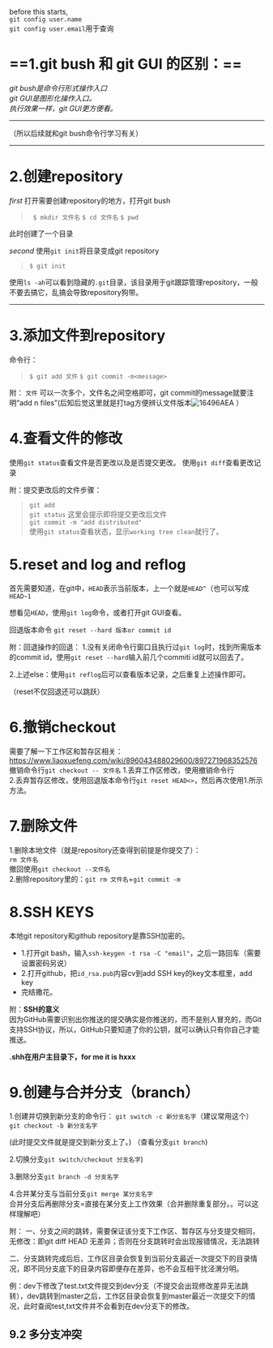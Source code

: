 before this starts,<br>`git config user.name`<br>`git config user.email`用于查询<br>


# ==1.git bush 和 git GUI 的区别：==

*git bush是命令行形式操作入口<br>git GUI是图形化操作入口。<br>执行效果一样，git GUI更方便看。*
***
（所以后续就和git bush命令行学习有关）
***
# 2.创建repository
*first*
打开需要创建repository的地方，打开git bush
>` $ mkdir 文件名`
> `$ cd 文件名`
> `$ pwd`

此时创建了一个目录


*second*
使用`git init`将目录变成git repository
>`$ git init`

使用`ls -ah`可以看到隐藏的`.git`目录，该目录用于git跟踪管理repository，一般不要去搞它，乱搞会导致repository狗带。
***
# 3.添加文件到repository
命令行：
>`$ git add 文件`
>`$ git commit -m<message>`

附：
`文件` 可以一次多个，文件名之间空格即可，git commit的message就要注明“add n files”(后知后觉这里就是打tag方便辨认文件版本![16496AEA](https://user-images.githubusercontent.com/116988892/199697298-c7260efc-7325-4dc0-930f-0a601ec0425d.png)
）

# 4.查看文件的修改
使用`git status`查看文件是否更改以及是否提交更改。
使用`git diff`查看更改记录

附：提交更改后的文件步骤：
>`git add`<br>
>`git status` 这里会提示即将提交更改后文件<br>
>`git commit -m "add distributed"`<br>
>使用`git status`查看状态，显示`working tree clean`就行了。

# 5.reset and log and reflog
首先需要知道，在git中，`HEAD`表示当前版本，上一个就是`HEAD^`（也可以写成`HEAD~1`

想看见`HEAD`，使用`git log`命令，或者打开git GUI查看。

回退版本命令 `git reset --hard 版本or commit id`

附：回退操作的回退：
1.没有关闭命令行窗口且执行过`git log`时，找到所需版本的commit id，使用`git reset --hard`输入前几个commiti id就可以回去了。

2.上述else：使用`git reflog`后可以查看版本记录，之后重复上述操作即可。

（reset不仅回退还可以跳跃）

# 6.撤销checkout
需要了解一下工作区和暂存区相关：<https://www.liaoxuefeng.com/wiki/896043488029600/897271968352576> <br>
撤销命令行`git checkout -- 文件名`
1.丢弃工作区修改，使用撤销命令行<br>
2.丢弃暂存区修改，使用回退版本命令行`git reset HEAD<>`，然后再次使用1.所示方法。

# 7.删除文件
1.删除本地文件（就是repository还查得到前提是你提交了）：<br>`rm 文件名` <br>撤回使用`git checkout --文件名` <br>
2.删除repository里的：`git rm 文件名`+`git commit -m` <br>

# 8.SSH KEYS
本地git repository和github repository是靠SSH加密的。<br>
* 1.打开git bash，输入`ssh-keygen -t rsa -C "email"`，之后一路回车（需要设置密码另说）
* 2.打开github，把`id_rsa.pub`内容cv到add SSH key的key文本框里，add key
* 完结撒花。

附：**SSH的意义**<br>
因为GitHub需要识别出你推送的提交确实是你推送的，而不是别人冒充的，而Git支持SSH协议，所以，GitHub只要知道了你的公钥，就可以确认只有你自己才能推送。<br>

**.shh在用户主目录下，for me it is hxxx**



# 9.创建与合并分支（branch）

1.创建并切换到新分支的命令行：
`git switch -c 新分支名字`（建议常用这个）<br>
`git checkout -b 新分支名字`

(此时提交文件就是提交到新分支上了。)
（查看分支`git branch`)

2.切换分支`git switch/checkout 分支名字`)

3.删除分支`git branch -d 分支名字`

4.合并某分支与当前分支`git merge 某分支名字`<br>合并分支后再删除分支=直接在某分支上工作效果（合并删除重复部分。。可以这样理解吧）

附：
一、分支之间的跳转，需要保证该分支下工作区、暂存区与分支提交相同，无修改：即git diff HEAD 无差异；否则在分支跳转时会出现报错情况，无法跳转

二、分支跳转完成后后，工作区目录会恢复到当前分支最近一次提交下的目录情况，即不同分支底下的目录内容即便存在差异，也不会互相干扰泾渭分明。

例：dev下修改了test.txt文件提交到dev分支（不提交会出现修改差异无法跳转），dev跳转到master之后，工作区目录会恢复到master最近一次提交下的情况，此时查阅test,txt文件并不会看到在dev分支下的修改。

## 9.2 多分支冲突
